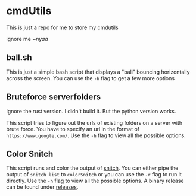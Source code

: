 # cmdUtils

This is just a repo for me to store my cmdutils

ignore me *~nyaa*

## ball.sh

This is just a simple bash script that displays a "ball" bouncing horizontally across the screen. You can use the `-h` flag to get a few more options

## Bruteforce serverfolders

Ignore the rust version. I didn't build it.
But the python version works.

This script tries to figure out the urls of existing folders on a server with brute force. You have to specify an url in the format of `https://www.google.com/`. Use the `-h` flag to view all the possible options.

## Color Snitch

This script runs and color the output of [snitch](https://github.com/tsoding/snitch). You can either pipe the output of `snitch list` to `colorSnitch` or you can use the `-r` flag to run it directly. Use the `-h` flag to view all the possible options. A binary release can be found under [releases](https://github.com/EldosHD/cmdUtils/releases).
